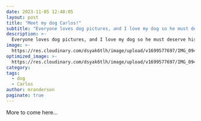```yaml
---
date: 2023-11-05 12:48:05
layout: post
title: "Meet my dog Carlos!"
subtitle: "Everyone loves dog pictures, and I love my dog so he must deserve his own page"
description: >-
  Everyone loves dog pictures, and I love my dog so he must deserve his own page
image: >-
  https://res.cloudinary.com/dsyak6tlh/image/upload/v1699577697/IMG_0946_zsyg79-Changed_Image_Carlos_pwb8j8.jpg
optimized_image: >- 
  https://res.cloudinary.com/dsyak6tlh/image/upload/v1699577697/IMG_0946_zsyg79-Changed_Image_Carlos_pwb8j8.jpg
category: 
tags:
  - dog
  - Carlos
author: mranderson
paginate: true
---
```

More to come here...


